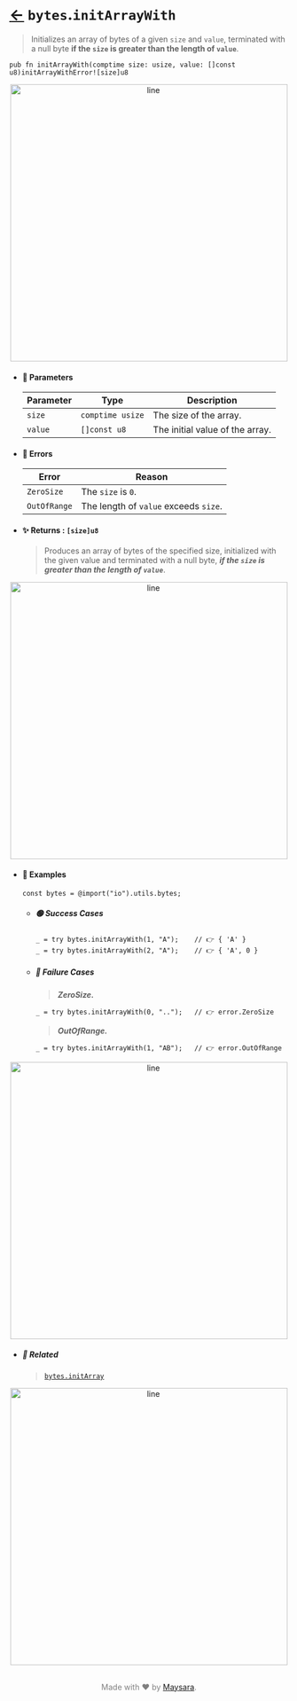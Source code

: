 # [←](../bytes.md) `bytes`.`initArrayWith`

> Initializes an array of bytes of a given `size` and `value`,
> terminated with a null byte **if the `size` is greater than the length of `value`**.

```zig
pub fn initArrayWith(comptime size: usize, value: []const u8)initArrayWithError![size]u8
```


<div align="center">
<img src="https://raw.githubusercontent.com/Super-ZIG/io/refs/heads/main/dist/img/md/line.png" alt="line" style="width:500px;"/>
</div>

- #### 🧩 Parameters

    | Parameter | Type             | Description                     |
    | --------- | ---------------- | ------------------------------- |
    | `size`    | `comptime usize` | The size of the array.          |
    | `value`   | `[]const u8`     | The initial value of the array. |

- #### 🚫 Errors
    
    | Error        | Reason                                |
    | ------------ | ------------------------------------- |
    | `ZeroSize`   | The `size` is `0`.                    |
    | `OutOfRange` | The length of `value` exceeds `size`. |

- #### ✨ Returns : `[size]u8`

    > Produces an array of bytes of the specified size, initialized with the given value and terminated with a null byte, _**if the `size` is greater than the length of `value`**_.

<div align="center">
<img src="https://raw.githubusercontent.com/Super-ZIG/io/refs/heads/main/dist/img/md/line.png" alt="line" style="width:500px;"/>
</div>

- #### 🧪 Examples

    ```zig
    const bytes = @import("io").utils.bytes;
    ```

    - ##### 🟢 Success Cases

        ```zig
        _ = try bytes.initArrayWith(1, "A");    // 👉 { 'A' }
        _ = try bytes.initArrayWith(2, "A");    // 👉 { 'A', 0 }
        ```

    - ##### 🔴 Failure Cases
        
        > **_ZeroSize._**

        ```zig
        _ = try bytes.initArrayWith(0, "..");   // 👉 error.ZeroSize
        ```

        > **_OutOfRange._**

        ```zig
        _ = try bytes.initArrayWith(1, "AB");   // 👉 error.OutOfRange
        ```

<div align="center">
<img src="https://raw.githubusercontent.com/Super-ZIG/io/refs/heads/main/dist/img/md/line.png" alt="line" style="width:500px;"/>
</div>

- ##### 🔗 Related

  > [`bytes.initArray`](./initArray.md)

<div align="center">
<img src="https://raw.githubusercontent.com/Super-ZIG/io/refs/heads/main/dist/img/md/line.png" alt="line" style="width:500px;"/>
</div>

<p align="center" style="color:grey;"><br />Made with ❤️ by <a href="http://github.com/maysara-elshewehy" target="blank">Maysara</a>.</p>
